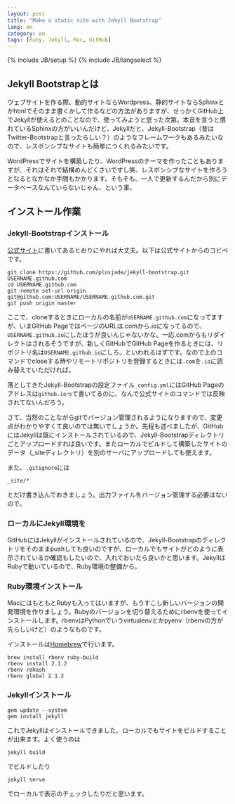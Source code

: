 ```yaml
---
layout: post
title: "Make a static site with Jekyll Bootstrap"
lang: en
category: en
tags: [Ruby, Jekyll, Mac, GitHub]
---
```

{% include JB/setup %}
{% include JB/langselect %}


## Jekyll Bootstrapとは

ウェブサイトを作る際、動的サイトならWordpress、静的サイトならSphinxとかhtmlでそのまま書くかして作るなどの方法がありますが、せっかくGitHub上でJekyllが使えるとのことなので、使ってみようと思った次第。本音を言うと慣れているSphinxの方がいいんだけど、Jekyllだと、Jekyll-Bootstrap（昔はTwitter-Bootstrapと言ったらしい？）のようなフレームワークもあるみたいなので、レスポンシブなサイトも簡単につくれるみたいです。

WordPressでサイトを構築したり、WordPressのテーマを作ったこともありますが、それはそれで結構めんどくさいですし笑、レスポンシブなサイトを作ろうとなるとなかなか手間もかかります。そもそも、一人で更新するんだから別にデータベースなんていらないじゃん、という事。

## インストール作業


### Jekyll-Bootstrapインストール

[公式サイト](http://jekyllbootstrap.com/usage/jekyll-quick-start.html)に書いてあるとおりにやれば大丈夫。以下は公式サイトからのコピペです。

	git clone https://github.com/plusjade/jekyll-bootstrap.git USERNAME.github.com
	cd USERNAME.github.com
	git remote set-url origin git@github.com:USERNAME/USERNAME.github.com.git
	git push origin master

ここで、cloneするときにローカルの名前が`USERNAME.github.com`になってますが、いまGitHub PageではページのURLは.comから.ioになってるので、`USERNAME.github.io`にしたほうが良いんじゃないかな。一応.comからもリダイレクトはされるそうですが、新しくGitHubでGitHub Pageを作るときには、リポジトリ名は`USERNAME.github.io`にしろ、といわれるはずです。なので上のコマンドでcloseする時やリモートリポジトリを登録するときには`.com`を`.io`に読み替えていただければ。

落としてきたJekyll-Bootstrapの設定ファイル`_config.yml`にはGitHub Pageのアドレスは`github.io`って書いてるのに、なんで公式サイトのコマンドでは反映されてないんだろう。

さて、当然のことながらgitでバージョン管理されるようになりますので、変更点がわかりやすくて良いのでは無いでしょうか。先程も述べましたが、GitHubにはJekyllは既にインストールされているので、Jekyll-Bootstrapディレクトリごとアップロードすれば良いです。またローカルでビルドして構築したサイトのデータ（_siteディレクトリ）を別のサーバにアップロードしても使えます。

また、`.gitignore`には

    _site/*

とだけ書き込んでおきましょう。出力ファイルをバージョン管理する必要はないので。


### ローカルにJekyll環境を
GitHubにはJekyllがインストールされているので、Jekyll-Bootstrapのディレクトリをそのままpushしても良いのですが、ローカルでもサイトがどのように表示されているか確認もしたいので、入れておいたら良いかと思います。JekyllはRubyで動いているので、Ruby環境の整備から。

### Ruby環境インストール
MacにはもともとRubyも入ってはいますが、もうすこし新しいバージョンの開発環境を作りましょう。Rubyのバージョンを切り替えるためにrbenvを使ってインストールします。rbenvはPythonでいうvirtualenvとかpyenv（rbenvの方が先らしいけど）のようなものです。

インストールは[Homebrew](http://brew.sh/)で行います。

    brew install rbenv ruby-build
    rbenv install 2.1.2
    rbenv rehash
    rbenv global 2.1.2


### Jekyllインストール

    gem update --system
    gem install jekyll

これでJekyllはインストールできました。ローカルでもサイトをビルドすることが出来ます。よく使うのは

    jekyll build

でビルドしたり

    jekyll serve

でローカルで表示のチェックしたりだと思います。